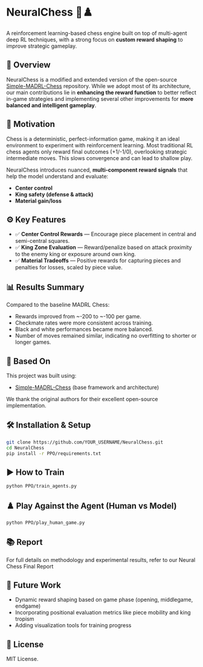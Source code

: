 # NeuralChess 🧠♟️

A reinforcement learning-based chess engine built on top of multi-agent deep RL techniques, with a strong focus on **custom reward shaping** to improve strategic gameplay.

## 🧩 Overview

NeuralChess is a modified and extended version of the open-source [Simple-MADRL-Chess](https://github.com/mhyrzt/Simple-MADRL-Chess) repository. While we adopt most of its architecture, our main contributions lie in **enhancing the reward function** to better reflect in-game strategies and implementing several other improvements for **more balanced and intelligent gameplay**.

## 🚀 Motivation

Chess is a deterministic, perfect-information game, making it an ideal environment to experiment with reinforcement learning. Most traditional RL chess agents only reward final outcomes (+1/-1/0), overlooking strategic intermediate moves. This slows convergence and can lead to shallow play.

NeuralChess introduces nuanced, **multi-component reward signals** that help the model understand and evaluate:

- **Center control**
- **King safety (defense & attack)**
- **Material gain/loss**

## ⚙️ Key Features

- ✅ **Center Control Rewards** — Encourage piece placement in central and semi-central squares.
- ✅ **King Zone Evaluation** — Reward/penalize based on attack proximity to the enemy king or exposure around own king.
- ✅ **Material Tradeoffs** — Positive rewards for capturing pieces and penalties for losses, scaled by piece value.

## 📊 Results Summary

Compared to the baseline MADRL Chess:

- Rewards improved from ~-200 to ~-100 per game.
- Checkmate rates were more consistent across training.
- Black and white performances became more balanced.
- Number of moves remained similar, indicating no overfitting to shorter or longer games.

## 🔁 Based On

This project was built using:
- [Simple-MADRL-Chess](https://github.com/mhyrzt/Simple-MADRL-Chess) (base framework and architecture)
  
We thank the original authors for their excellent open-source implementation.

## 🛠️ Installation & Setup

```bash
git clone https://github.com/YOUR_USERNAME/NeuralChess.git
cd NeuralChess
pip install -r PPO/requirements.txt
```


## ▶️ How to Train

```bash
python PPO/train_agents.py
```

## ♟️ Play Against the Agent (Human vs Model)

```bash
python PPO/play_human_game.py
```

## 📚 Report

For full details on methodology and experimental results, refer to our Neural Chess Final Report

## 📌 Future Work

- Dynamic reward shaping based on game phase (opening, middlegame, endgame)
- Incorporating positional evaluation metrics like piece mobility and king tropism
- Adding visualization tools for training progress

## 📄 License

MIT License.

